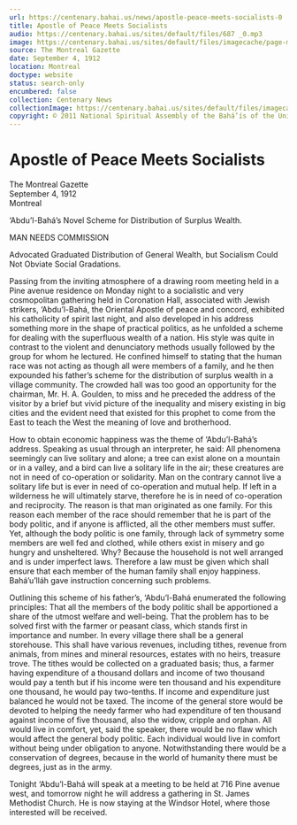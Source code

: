 ```yaml
---
url: https://centenary.bahai.us/news/apostle-peace-meets-socialists-0
title: Apostle of Peace Meets Socialists
audio: https://centenary.bahai.us/sites/default/files/687 _0.mp3
image: https://centenary.bahai.us/sites/default/files/imagecache/page-main-image/images/press_clippings/09-04-1912%20Montreal%20Gazette_Apostle%20of%20Peace%20Meets%20Socialists.png
source: The Montreal Gazette
date: September 4, 1912
location: Montreal
doctype: website
status: search-only
encumbered: false
collection: Centenary News
collectionImage: https://centenary.bahai.us/sites/default/files/imagecache/theme-image/main_image/abdulbaha-overview-small_0.jpg
copyright: © 2011 National Spiritual Assembly of the Bahá’ís of the United States
---
```



# Apostle of Peace Meets Socialists

The Montreal Gazette  
September 4, 1912  
Montreal  



‘Abdu’l-Bahá’s Novel Scheme for Distribution of Surplus Wealth.

MAN NEEDS COMMISSION

Advocated Graduated Distribution of General Wealth, but Socialism Could Not Obviate Social Gradations.

Passing from the inviting atmosphere of a drawing room meeting held in a Pine avenue residence on Monday night to a socialistic and very cosmopolitan gathering held in Coronation Hall, associated with Jewish strikers, ‘Abdu’l-Bahá, the Oriental Apostle of peace and concord, exhibited his catholicity of spirit last night, and also developed in his address something more in the shape of practical politics, as he unfolded a scheme for dealing with the superfluous wealth of a nation. His style was quite in contrast to the violent and denunciatory methods usually followed by the group for whom he lectured. He confined himself to stating that the human race was not acting as though all were members of a family, and he then expounded his father’s scheme for the distribution of surplus wealth in a village community. The crowded hall was too good an opportunity for the chairman, Mr. H. A. Goulden, to miss and he preceded the address of the visitor by a brief but vivid picture of the inequality and misery existing in big cities and the evident need that existed for this prophet to come from the East to teach the West the meaning of love and brotherhood.

How to obtain economic happiness was the theme of ‘Abdu’l-Bahá’s address. Speaking as usual through an interpreter, he said: All phenomena seemingly can live solitary and alone; a tree can exist alone on a mountain or in a valley, and a bird can live a solitary life in the air; these creatures are not in need of co-operation or solidarity. Man on the contrary cannot live a solitary life but is ever in need of co-operation and mutual help. If left in a wilderness he will ultimately starve, therefore he is in need of co-operation and reciprocity. The reason is that man originated as one family. For this reason each member of the race should remember that he is part of the body politic, and if anyone is afflicted, all the other members must suffer. Yet, although the body politic is one family, through lack of symmetry some members are well fed and clothed, while others exist in misery and go hungry and unsheltered. Why? Because the household is not well arranged and is under imperfect laws. Therefore a law must be given which shall ensure that each member of the human family shall enjoy happiness. Bahá’u’lláh gave instruction concerning such problems.

Outlining this scheme of his father’s, ‘Abdu’l-Bahá enumerated the following principles: That all the members of the body politic shall be apportioned a share of the utmost welfare and well-being. That the problem has to be solved first with the farmer or peasant class, which stands first in importance and number. In every village there shall be a general storehouse. This shall have various revenues, including tithes, revenue from animals, from mines and mineral resources, estates with no heirs, treasure trove. The tithes would be collected on a graduated basis; thus, a farmer having expenditure of a thousand dollars and income of two thousand would pay a tenth but if his income were ten thousand and his expenditure one thousand, he would pay two-tenths. If income and expenditure just balanced he would not be taxed. The income of the general store would be devoted to helping the needy farmer who had expenditure of ten thousand against income of five thousand, also the widow, cripple and orphan. All would live in comfort, yet, said the speaker, there would be no flaw which would affect the general body politic. Each individual would live in comfort without being under obligation to anyone. Notwithstanding there would be a conservation of degrees, because in the world of humanity there must be degrees, just as in the army.

Tonight ‘Abdu’l-Bahá will speak at a meeting to be held at 716 Pine avenue west, and tomorrow night he will address a gathering in St. James Methodist Church. He is now staying at the Windsor Hotel, where those interested will be received.